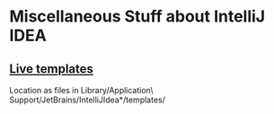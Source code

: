 # Miscellaneous Stuff about IntelliJ IDEA

## [Live templates](https://www.jetbrains.com/help/idea/using-live-templates.html)

Location as files in Library/Application\ Support/JetBrains/IntelliJIdea*/templates/
